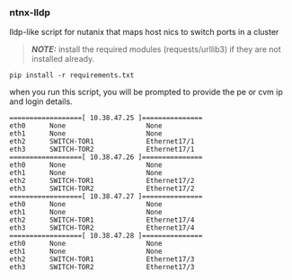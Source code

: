 ### ntnx-lldp
lldp-like script for nutanix that maps host nics to switch ports in a cluster
> **_NOTE:_** install the required modules (requests/urllib3) if they are not installed already.
```
pip install -r requirements.txt
```
when you run this script, you will be prompted to provide the pe or cvm ip and login details.

```
==================[ 10.38.47.25 ]===============
eth0      None                    None
eth1      None                    None
eth2      SWITCH-TOR1             Ethernet17/1
eth3      SWITCH-TOR2             Ethernet17/1
==================[ 10.38.47.26 ]===============
eth0      None                    None
eth1      None                    None
eth2      SWITCH-TOR1             Ethernet17/2
eth3      SWITCH-TOR2             Ethernet17/2
==================[ 10.38.47.27 ]===============
eth0      None                    None
eth1      None                    None
eth2      SWITCH-TOR1             Ethernet17/4
eth3      SWITCH-TOR2             Ethernet17/4
==================[ 10.38.47.28 ]===============
eth0      None                    None
eth1      None                    None
eth2      SWITCH-TOR1             Ethernet17/3
eth3      SWITCH-TOR2             Ethernet17/3
```
